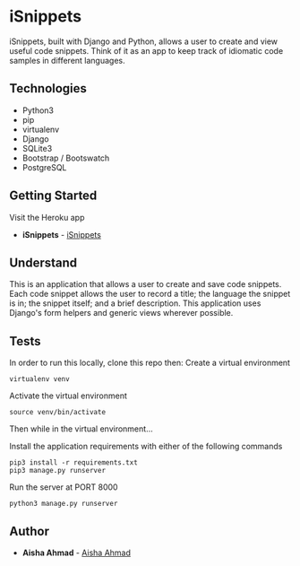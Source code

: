 # iSnippets
iSnippets, built with Django and Python, allows a user to create and view useful code snippets. Think of it as an app to keep track of idiomatic code samples in different languages.

## Technologies
- Python3
- pip
- virtualenv
- Django
- SQLite3
- Bootstrap / Bootswatch
- PostgreSQL

## Getting Started
Visit the Heroku app 
* **iSnippets** - [iSnippets](https://shrouded-river-56777.herokuapp.com/)

## Understand
This is an application that allows a user to create and save code snippets.
Each code snippet allows the user to record a title; the language the snippet is in; the snippet itself; and a brief description. 
This application uses Django's form helpers and generic views wherever possible.

## Tests
In order to run this locally, clone this repo then:
Create a virtual environment 
```
virtualenv venv
```

Activate the virtual environment  
```
source venv/bin/activate
```

Then while in the virtual environment... 

Install the application requirements with either of the following commands
```
pip3 install -r requirements.txt
pip3 manage.py runserver
```

Run the server at PORT 8000
```
python3 manage.py runserver
```

## Author
* **Aisha Ahmad** - [Aisha Ahmad](https://github.com/aishaprograms)

